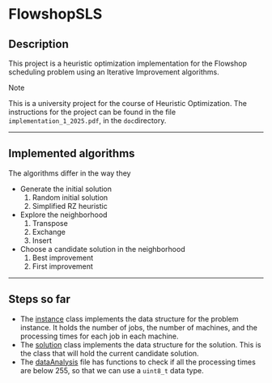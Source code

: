 # FlowshopSLS

## Description
This project is a heuristic optimization implementation for the Flowshop scheduling problem using an Iterative Improvement algorithms.
> [!Note]
> This is a university project for the course of Heuristic Optimization. The instructions for the project can be found in the file `implementation_1_2025.pdf`, in the `doc`directory.

---
## Implemented algorithms
The algorithms differ in the way they
- Generate the initial solution
  1. Random initial solution
  2. Simplified RZ heuristic
- Explore the neighborhood
  1. Transpose
  2. Exchange
  3. Insert
- Choose a candidate solution in the neighborhood
  1. Best improvement
  2. First improvement

---
## Steps so far
- The [instance](include) class implements the data structure for the problem instance. It holds the number of jobs, 
the number of machines, and the processing times for each job in each machine.
- The [solution](include) class implements the data structure for the solution. This is the class that will hold the current candidate solution.
- The [dataAnalysis](include) file has functions to check if all the processing times are below 255, so that we can use a `uint8_t` data type.